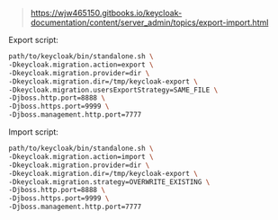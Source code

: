 > https://wjw465150.gitbooks.io/keycloak-documentation/content/server_admin/topics/export-import.html

Export script:

```bash
path/to/keycloak/bin/standalone.sh \
-Dkeycloak.migration.action=export \
-Dkeycloak.migration.provider=dir \
-Dkeycloak.migration.dir=/tmp/keycloak-export \
-Dkeycloak.migration.usersExportStrategy=SAME_FILE \
-Djboss.http.port=8888 \
-Djboss.https.port=9999 \
-Djboss.management.http.port=7777
```

Import script:

```bash
path/to/keycloak/bin/standalone.sh \
-Dkeycloak.migration.action=import \
-Dkeycloak.migration.provider=dir \
-Dkeycloak.migration.dir=/tmp/keycloak-export \
-Dkeycloak.migration.strategy=OVERWRITE_EXISTING \
-Djboss.http.port=8888 \
-Djboss.https.port=9999 \
-Djboss.management.http.port=7777
```
